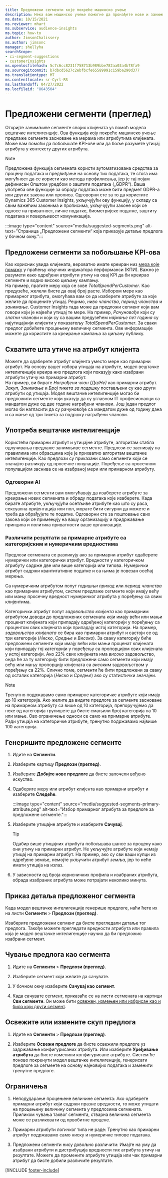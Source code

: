 ```yaml
---
title: Предложени сегменти које покреће машинско учење
description: Нека вам машинско учење помогне да пронађете нове и занимљиве сегменте засноване на атрибутима клијената.
ms.date: 10/15/2021
ms.reviewer: mhart
ms.subservice: audience-insights
ms.topic: how-to
author: JimsonChalissery
ms.author: jimsonc
manager: shellyha
searchScope:
- ci-segment-suggestions
- customerInsights
ms.openlocfilehash: 5c7c6cc8231f758713b989bbe782aa03a4b78fa9
ms.sourcegitcommit: b7dbcd5627c2ebfbcfe65589991c159ba290d377
ms.translationtype: MT
ms.contentlocale: sr-Cyrl-RS
ms.lasthandoff: 04/27/2022
ms.locfileid: "8643504"
---
```

# <a name="suggested-segments-preview"></a>Предложени сегменти (преглед)

Откријте занимљиве сегменте својих клијената уз помоћ модела вештачке интелигенције. Ова функција коју покреће машинско учење предлаже сегменте засноване на мерама или атрибутима клијената. Може вам помоћи да побољшате KPI-ове или да боље разумете утицај атрибута у контексту других атрибута. 

> [!NOTE]
> Предложена функција сегмената користи аутоматизована средства за процену података и предвиђање на основу тих података, те стога има могућност да се користи као метода профилисања, јер је тај појам дефинисан Општом уредбом о заштити података („GDPR“). Ваша употреба ове функције за обраду података може бити предмет GDPR-а или других закона или прописа. Одговорни сте за то да користите Dynamics 365 Customer Insights, укључујући ову функцију, у складу са свим важећим законима и прописима, укључујући законе који се односе на приватност, личне податке, биометријске податке, заштиту података и поверљивост комуникација.

:::image type="content" source="media/suggested-segments.png" alt-text="Страница „Предложени сегменти“ која приказује детаље предлога у бочном окну.":::

## <a name="suggested-segments-to-improve-your-kpis"></a>Предложени сегменти за побољшање KPI-ова

Као корисник увида клијената, вероватно имате креиран низ [мера које помажу](measures.md) у праћењу кључних индикатора перформанси (КПИ). Важно је разумети како одређени атрибути утичу на овај KPI да би креирао сегменте и водио високо циљану кампању.   
На пример, пратите меру која се зове *TotalSpendPerCustomer*. Као предузеће, желели бисте да овај број расте. Избором мере као примарног атрибута, омогућава вам се да изаберете атрибуте за које желите да процените утицај. Рецимо, *ниво чланства*, *период чланства* и *занимање*. Customer Insights тада може да предложи сегмент који вам говори који је највећи утицај те мере. На пример, *Рачуновође* који су *златни* чланови и који су са вашим предузећем *најмање пет година* су најутицајнији клијенти у показатељу *TotalSpendPerCustomer*. За сваки предлог добићете процењену величину сегмента. Ове информације можете да користите за креирање кампања за циљану публику.

## <a name="understand-what-influences-a-customer-attribute"></a>Схватите шта утиче на атрибут клијента

Можете да одаберете атрибут клијента уместо мере као примарни атрибут. На основу вашег избора утицаја на атрибуте, модел вештачке интелигенције креира низ предлога који показују како изабрани атрибути утичу на примарни атрибут.   
На пример, ви бирате *Награђени члан (Да/Не)* као примарни атрибут. *Закуп*, *Занимање* и *Број тикета за подршку* постављени су као други атрибути од утицаја. Модел вештачке интелигенције могао би предложити сегменте који указују да су углавном IT професионалци са мандатом дуже од две године награђени чланови. Још један предлог могао би нагласити да су рачуновође са мандатом дуже од годину дана и са мање од три тикета за подршку награђени чланови. 

## <a name="artificial-intelligence-usage"></a>Употреба вештачке интелигенције

Користећи примарни атрибут и утицајне атрибуте, алгоритам стабла одлучивања предлаже занимљиве сегменте. Предлози се заснивају на правилима или обрасцима које је прихватио алгоритам вештачке интелигенције. Као предлози су приказани само сегменти који се значајно разликују од просечне популације. Поређење са просечном популацијом заснива се на изабраној мери или примарном атрибуту.

### <a name="responsible-ai"></a>Одговорни AI

Предложени сегменти вам омогућавају да изаберете атрибуте за креирање нових сегмената и обраду података које изаберете. Када бирате атрибуте, укључујући осетљиве атрибуте као што су раса, сексуална оријентација или пол, морате бити сигурни да можете и треба да обрађујете те податке. Одговорни сте за поштовање свих закона који се примењују на вашу организацију и придржавање принципа и политика приватности ваше организације.

### <a name="different-results-for-primary-attributes-with-categorical-and-numeric-values"></a>Различити резултати за примарне атрибуте са категоријским и нумеричким вредностима

Предлози сегмената се разликују ако за примарни атрибут одаберете нумерички или категорички атрибут. Вредности у категоричком атрибуту садрже две или више категорија или типова. Нумерички атрибут садржи квантитативне податке и са њима је повезан осећај мерења.

Са нумеричким атрибутом попут *годишњи приход* или *период чланства* као примарним атрибутом, систем предлаже сегменте који имају већу или мању просечну вредност нумеричког атрибута у поређењу са свим клијентима.

Категорички атрибут попут *задовољство клијента* као примарним атрибутом доводи до предложених сегмената који имају већи или мањи проценат клијената који припадају одређеној категорији у поређењу са процентом свих клијената који припадају истој категорији. На пример, *задовољство клијената* се бира као примарни атрибут и састоји се од три категорије (*Ниско*, *Средње* и *Високо*). За сваку категорију биће предложени сегменти који имају већи или мањи проценат клијената који припадају тој категорији у поређењу са пропорцијом свих клијената у истој категорији. Ако 22% свих клијената има *високо* задовољство, онда ће за ту категорију бити предложени само сегменти који имају већу или мању пропорцију клијената са *високим* задовољством у поређењу са 22%. Слично томе, сегменти ће бити предложени за сваку од осталих категорија (*Ниско* и *Средње*) ако су статистички значајни.

> [!NOTE]
> Тренутно подржавамо само примарне категоричке атрибуте који имају до 10 категорија. Ако желите да видите предлоге за сегменте засноване на примарном атрибуту са више од 10 категорија, препоручујемо да неке од категорија групишете да бисте смањили број категорија на 10 или мање. Ово ограничење односи се само на примарне атрибуте. Ради утицаја на категоричке атрибуте, тренутно подржавамо највише 100 категорија.

## <a name="generate-suggested-segments"></a>Генеришите предложене сегменте

1. Идите на **Сегменти**.

1. Изаберите картицу **Предлози (преглед)**.

1. Изаберите **Добијте нове предлоге** да бисте започели вођено искуство.

1. Одаберите меру или атрибут клијента као примарни атрибут и изаберите **Следеће**.

   :::image type="content" source="media/suggested-segments-primary-attribute.png" alt-text="Избор примарног атрибута за предлоге за предложене сегменте.":::

1. Изаберите утицајне атрибуте и изаберите **Сачувај**.
   
   > [!TIP]
   > Одабир више утицајних атрибута побољшава шансе за процену како они утичу на примарни атрибут. Не укључујте атрибуте који немају утицај на примарни атрибут. На пример, ако су сви ваши купци из одређене земље, немојте укључити атрибут *земља*, јер то неће имати утицаја на излаз.

1. У зависности од броја корисничких профила и изабраних атрибута, обрада изабраних атрибута може потрајати неколико минута. 

## <a name="view-details-of-a-suggested-segment"></a>Приказ детаља предложеног сегмента

Када модел вештачке интелигенције генерише предлоге, наћи ћете их на листи **Сегменти** > **Предлози (преглед)**.
 
Изаберите предложени сегмент да бисте прегледали детаље тог предлога. Такође можете прегледати вредности атрибута или правила која је модел вештачке интелигенције научио да би предложио изабрани сегмент.

## <a name="save-a-suggestion-as-a-segment"></a>Чување предлога као сегмента

1. Идите на **Сегменти** > **Предлози (преглед)**.

1. Изаберите сегмент који желите да сачувате. 

1. У бочном окну изаберите **Сачувај као сегмент**. 

1. Када сачувате сегмент, приказаће се на листи сегмената на картици **Сви сегменти**. Он може бити [освежен, измењен или избрисан као и било који други сегмент](segments.md).

## <a name="refresh-or-edit-a-set-of-suggestions"></a>Освежите или измените скуп предлога

1. Идите на **Сегменти** > **Предлози (преглед)**.

1. Изаберите **Освежи предлоге** да бисте освежили предлоге уз задржавање конфигурисаних атрибута. Или изаберите **Уређивање атрибута** да бисте изменили конфигурисане атрибуте. Систем ће поново покренути модел вештачке интелигенције, генерисати предлоге за сегменте на основу најновијих података и заменити тренутне предлоге.

## <a name="limitations"></a>Ограничења

1. Неподударање процењене величине сегмента: Ако одаберете примарни атрибут који садржи празне вредности, то може утицати на процењену величину сегмента у предлозима сегмената. Приликом чувања таквог сегмента, стварна величина сегмента може се разликовати од првобитне процене.
 
2. Примарни атрибути логичког типа не раде: Тренутно као примарни атрибут подржавамо само ниску и нумеричке типове података.

3. Предложени сегменти нису довољно различити: Имајте на уму да изабрани атрибути и дистрибуција вредности тих атрибута утичу на резултате. Можете да промените атрибуте утицаја или чак примарни атрибут да бисте добили различите резултате.



[!INCLUDE [footer-include](includes/footer-banner.md)]
